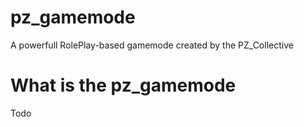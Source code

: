# pz_gamemode
A powerfull RolePlay-based gamemode created by the PZ_Collective
# What is the pz_gamemode
Todo
